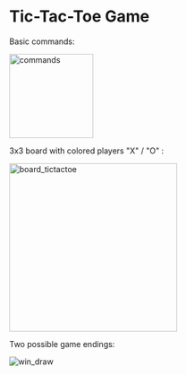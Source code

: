 # Tic-Tac-Toe Game


Basic commands:

<img width="150" alt="commands" src="https://github.com/user-attachments/assets/27a095af-a4f3-473c-a2bd-b61c414f44af" />



3x3 board with colored players "X" / "О" :

<img width="300" alt="board_tictactoe" src="https://github.com/user-attachments/assets/1c9c834f-74e1-4a29-ae30-34c82d2ad54c" />



Two possible game endings:

![win_draw](https://github.com/user-attachments/assets/29484598-0a71-4647-88ac-ad4dd06af898)



